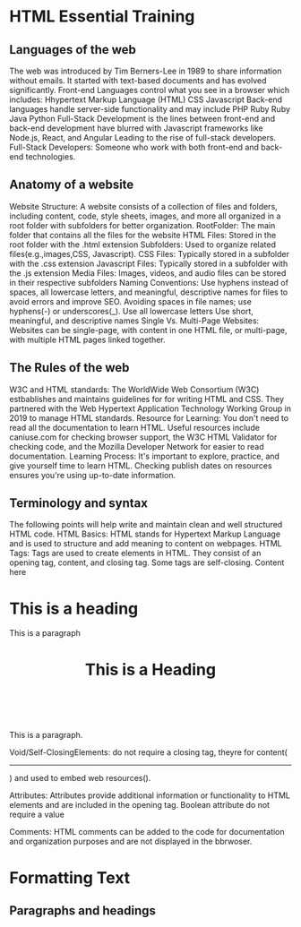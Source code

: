 # HTML Essential Training

## Languages of the web
The web was introduced by Tim Berners-Lee in 1989 to share information without emails. It started with text-based documents and has evolved significantly. 
Front-end Languages control what you see in a browser which includes:
    Hhypertext Markup Language (HTML)
    CSS
    Javascript 
Back-end languages handle server-side functionality and may include 
    PHP
    Ruby
    Ruby
    Java
    Python
Full-Stack Development is the lines between front-end and back-end development have blurred with Javascript frameworks like Node.js, React, and Angular Leading to the rise of full-stack developers. 
Full-Stack Developers: Someone who work with both front-end and back-end technologies.

## Anatomy of a website
Website Structure: A website consists of a collection of files and folders, including content, code, style sheets, images, and more all organized in a root folder with subfolders for better organization.
    RootFolder: The main folder that contains all the files for the website
    HTML Files: Stored in the root folder with the .html extension
    Subfolders: Used to organize related files(e.g.,images,CSS, Javascript).
        CSS Files: Typically stored in a subfolder with the .css extension
        Javascript Files: Typically stored in a subfolder with the .js extension
        Media Files: Images, videos, and audio files can be stored in their respective subfolders
Naming Conventions: Use hyphens instead of spaces, all lowercase letters, and meaningful, descriptive names for files to avoid errors and improve SEO.
    Avoiding spaces in file names; use hyphens(-) or underscores(_).
    Use all lowercase letters
    Use short, meaningful, and descriptive names
Single Vs. Multi-Page Websites: Websites can be single-page, with content in one HTML file, or multi-page, with multiple HTML pages linked together.

## The Rules of the web
W3C and HTML standards: The WorldWide Web Consortium (W3C) estbablishes and maintains guidelines for for writing HTML and CSS. They partnered with the Web Hypertext Application Technology Working Group in 2019 to manage HTML standards.
Resource for Learning: You don't need to read all the documentation to learn HTML. Useful resources include caniuse.com for checking browser support, the W3C HTML Validator for checking code, and the Mozilla Developer Network for easier to read documentation.
Learning Process: It's important to explore, practice, and give yourself time to learn HTML. Checking publish dates on resources ensures you're using up-to-date information.

## Terminology and syntax
The following points will help write and maintain clean and well structured HTML code.
HTML Basics: HTML stands for Hypertext Markup Language and is used to structure and add meaning to content on webpages.
HTML Tags: Tags are used to create elements in HTML. They consist of an opening tag, content, and closing tag. Some tags are self-closing.
    <tagname>Content here</tagname>
    <h1>This is a heading</h1>
    <p>This is a paragraph</p>
    <header>
        <h1>This is a Heading</h1>   
    </header>
    <section>
        <p>This is a paragraph.</p>
    </section>
    Void/Self-ClosingElements: do not require a closing tag, theyre for content(<hr>) and used to embed web resources(<img>).

Attributes: Attributes provide additional information or functionality to HTML elements and are included in the opening tag. Boolean attribute do not require a value
    <tag attribute="value"></tag>
    <tag attribute></tag>
    <tag attribute="value" attribute></tag>

Comments: HTML comments can be added to the code for documentation and organization purposes and are not displayed in the bbrwoser.
<!-- This is a comment -->
<!-- 
This 
is a 
comment 
-->

# Formatting Text
## Paragraphs and headings